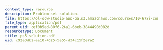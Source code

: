 ```yaml
---
content_type: resource
description: Problem set solution.
file: https://ol-ocw-studio-app-qa.s3.amazonaws.com/courses/10-675j-computational-quantum-mechanics-of-molecular-and-extended-systems-fall-2004/c92a3db2ae1840255e55d34c15f2e7a2_ps5_solution.pdf
file_type: application/pdf
parent_uid: cef0b5ed-80f6-26a1-6beb-3844490d082d
resourcetype: Document
title: ps5_solution.pdf
uid: c92a3db2-ae18-4025-5e55-d34c15f2e7a2
---
```

